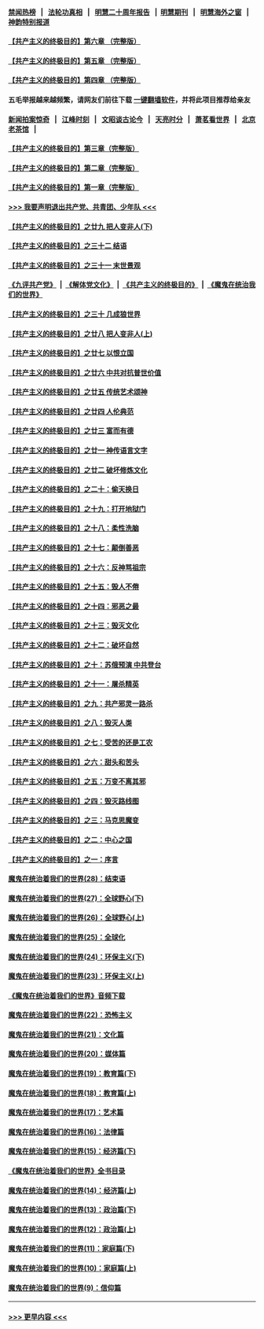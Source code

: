 #### [禁闻热榜](热点新闻.md?=0)  &nbsp;&nbsp;|&nbsp;&nbsp; [法轮功真相](https://github.com/gfw-breaker/truth/blob/master/README.md?=0) &nbsp;&nbsp;|&nbsp;&nbsp; [明慧二十周年报告](https://github.com/gfw-breaker/mh-reports/blob/master/README.md?=0) &nbsp;&nbsp;|&nbsp;&nbsp;[明慧期刊](https://github.com/gfw-breaker/mh-qikan) &nbsp;&nbsp;|&nbsp;&nbsp; [明慧海外之窗](https://github.com/gfw-breaker/mh-news/blob/master/README.md?=0) &nbsp;&nbsp;|&nbsp;&nbsp; [神韵特别报道](https://github.com/gfw-breaker/mh-news/blob/master/shenyun.md?=0)
#### [【共产主义的终极目的】第六章 （完整版）](../pages/nsc422/n11428913.md?t=03172331) 
#### [【共产主义的终极目的】第五章 （完整版）](../pages/nsc422/n11428912.md?t=03172331) 
#### [【共产主义的终极目的】第四章 （完整版）](../pages/nsc422/n11428907.md?t=03172331) 
#### 五毛举报越来越频繁，请网友们前往下载 [一键翻墙软件](https://github.com/gfw-breaker/ssr-accounts)，并将此项目推荐给亲友
#### [新闻拍案惊奇](https://github.com/gfw-breaker/banned-news/blob/master/pages/link4.md) &nbsp;&nbsp;|&nbsp;&nbsp; [江峰时刻](https://github.com/gfw-breaker/banned-news/blob/master/pages/link4.md) &nbsp;&nbsp;|&nbsp;&nbsp; [文昭谈古论今](https://github.com/gfw-breaker/banned-news/blob/master/pages/link4.md) &nbsp;&nbsp;|&nbsp;&nbsp; [天亮时分](https://github.com/gfw-breaker/banned-news/blob/master/pages/link4.md) &nbsp;&nbsp;|&nbsp;&nbsp; [萧茗看世界](https://github.com/gfw-breaker/banned-news/blob/master/pages/link4.md) &nbsp;&nbsp;|&nbsp;&nbsp; [北京老茶馆](https://github.com/gfw-breaker/banned-news/blob/master/pages/link4.md) &nbsp;&nbsp;|&nbsp;&nbsp; 
#### [【共产主义的终极目的】第三章（完整版）](../pages/nsc422/n11428848.md?t=03172331) 
#### [【共产主义的终极目的】第二章（完整版）](../pages/nsc422/n11428831.md?t=03172331) 
#### [【共产主义的终极目的】第一章（完整版）](../pages/nsc422/n11417651.md?t=03172331) 
#### [>>> 我要声明退出共产党、共青团、少年队 <<<](https://github.com/begood0513/goodnews/blob/master/quit/letter.md) 
#### [【共产主义的终极目的】之廿九 把人变非人(下)](../pages/nsc422/n11344140.md?t=03172331) 
#### [【共产主义的终极目的】之三十二 结语](../pages/nsc422/n11360535.md?t=03172331) 
#### [【共产主义的终极目的】之三十一 末世景观](../pages/nsc422/n11351129.md?t=03172331) 
#### [《九评共产党》](https://github.com/begood0513/9ping.md/blob/master/README.md) &nbsp;|&nbsp; [《解体党文化》](../../../../jtdwh.md/blob/master/README.md)  &nbsp;|&nbsp; [《共产主义的终极目的》](../../../../gczydzjmd.md/blob/master/README.md) &nbsp;|&nbsp; [《魔鬼在统治我们的世界》](../../../../mgztzwmdsj.md/blob/master/README.md) 
#### [【共产主义的终极目的】之三十 几成狼世界](../pages/nsc422/n11348280.md?t=03172331) 
#### [【共产主义的终极目的】之廿八 把人变非人(上)](../pages/nsc422/n11340492.md?t=03172331) 
#### [【共产主义的终极目的】之廿七 以恨立国](../pages/nsc422/n11336944.md?t=03172331) 
#### [【共产主义的终极目的】之廿六 中共对抗普世价值](../pages/nsc422/n11324785.md?t=03172331) 
#### [【共产主义的终极目的】之廿五 传统艺术颂神](../pages/nsc422/n11296396.md?t=03172331) 
#### [【共产主义的终极目的】之廿四 人伦典范](../pages/nsc422/n11296397.md?t=03172331) 
#### [【共产主义的终极目的】之廿三 富而有德](../pages/nsc422/n11283598.md?t=03172331) 
#### [【共产主义的终极目的】之廿一 神传语言文字](../pages/nsc422/n11263265.md?t=03172331) 
#### [【共产主义的终极目的】之廿二 破坏修炼文化](../pages/nsc422/n11245728.md?t=03172331) 
#### [【共产主义的终极目的】之二十：偷天换日](../pages/nsc422/n11238846.md?t=03172331) 
#### [【共产主义的终极目的】之十九：打开地狱门](../pages/nsc422/n11206376.md?t=03172331) 
#### [【共产主义的终极目的】之十八：柔性洗脑](../pages/nsc422/n11199994.md?t=03172331) 
#### [【共产主义的终极目的】之十七：颠倒善恶](../pages/nsc422/n11179782.md?t=03172331) 
#### [【共产主义的终极目的】之十六：反神骂祖宗](../pages/nsc422/n11166798.md?t=03172331) 
#### [【共产主义的终极目的】之十五：毁人不倦](../pages/nsc422/n11166792.md?t=03172331) 
#### [【共产主义的终极目的】之十四：邪恶之最](../pages/nsc422/n11150249.md?t=03172331) 
#### [【共产主义的终极目的】之十三：毁灭文化](../pages/nsc422/n11135227.md?t=03172331) 
#### [【共产主义的终极目的】之十二：破坏自然](../pages/nsc422/n11135214.md?t=03172331) 
#### [【共产主义的终极目的】之十：苏俄预演 中共登台](../pages/nsc422/n11118424.md?t=03172331) 
#### [【共产主义的终极目的】之十一：屠杀精英](../pages/nsc422/n11118442.md?t=03172331) 
#### [【共产主义的终极目的】之九：共产邪灵一路杀](../pages/nsc422/n11114139.md?t=03172331) 
#### [【共产主义的终极目的】之八：毁灭人类](../pages/nsc422/n11108503.md?t=03172331) 
#### [【共产主义的终极目的】之七：受苦的还是工农](../pages/nsc422/n11101809.md?t=03172331) 
#### [【共产主义的终极目的】之六：甜头和苦头](../pages/nsc422/n11096971.md?t=03172331) 
#### [【共产主义的终极目的】之五：万变不离其邪](../pages/nsc422/n11091285.md?t=03172331) 
#### [【共产主义的终极目的】之四：毁灭路线图](../pages/nsc422/n11086284.md?t=03172331) 
#### [【共产主义的终极目的】之三：马克思魔变](../pages/nsc422/n11061941.md?t=03172331) 
#### [【共产主义的终极目的】之二：中心之国](../pages/nsc422/n11047728.md?t=03172331) 
#### [【共产主义的终极目的】之一：序言](../pages/nsc422/n11086077.md?t=03172331) 
#### [魔鬼在统治着我们的世界(28)：结束语](../pages/nsc422/n10936246.md?t=03172331) 
#### [魔鬼在统治着我们的世界(27)：全球野心(下)](../pages/nsc422/n10928319.md?t=03172331) 
#### [魔鬼在统治着我们的世界(26)：全球野心(上)](../pages/nsc422/n10900318.md?t=03172331) 
#### [魔鬼在统治着我们的世界(25)：全球化](../pages/nsc422/n10788205.md?t=03172331) 
#### [魔鬼在统治着我们的世界(24)：环保主义(下)](../pages/nsc422/n10695307.md?t=03172331) 
#### [魔鬼在统治着我们的世界(23)：环保主义(上)](../pages/nsc422/n10688613.md?t=03172331) 
#### [《魔鬼在统治着我们的世界》音频下载](../pages/nsc422/n10635553.md?t=03172331) 
#### [魔鬼在统治着我们的世界(22)：恐怖主义](../pages/nsc422/n10614727.md?t=03172331) 
#### [魔鬼在统治着我们的世界(21)：文化篇](../pages/nsc422/n10597706.md?t=03172331) 
#### [魔鬼在统治着我们的世界(20)：媒体篇](../pages/nsc422/n10586579.md?t=03172331) 
#### [魔鬼在统治着我们的世界(19)：教育篇(下)](../pages/nsc422/n10564808.md?t=03172331) 
#### [魔鬼在统治着我们的世界(18)：教育篇(上)](../pages/nsc422/n10526970.md?t=03172331) 
#### [魔鬼在统治着我们的世界(17)：艺术篇](../pages/nsc422/n10499093.md?t=03172331) 
#### [魔鬼在统治着我们的世界(16)：法律篇](../pages/nsc422/n10485969.md?t=03172331) 
#### [魔鬼在统治着我们的世界(15)：经济篇(下)](../pages/nsc422/n10469975.md?t=03172331) 
#### [《魔鬼在统治着我们的世界》全书目录](../pages/nsc422/n10464261.md?t=03172331) 
#### [魔鬼在统治着我们的世界(14)：经济篇(上)](../pages/nsc422/n10457370.md?t=03172331) 
#### [魔鬼在统治着我们的世界(13)：政治篇(下)](../pages/nsc422/n10448270.md?t=03172331) 
#### [魔鬼在统治着我们的世界(12)：政治篇(上)](../pages/nsc422/n10444576.md?t=03172331) 
#### [魔鬼在统治着我们的世界(11)：家庭篇(下)](../pages/nsc422/n10440961.md?t=03172331) 
#### [魔鬼在统治着我们的世界(10)：家庭篇(上)](../pages/nsc422/n10435448.md?t=03172331) 
#### [魔鬼在统治着我们的世界(9)：信仰篇](../pages/nsc422/n10432159.md?t=03172331) 

----
#### [ >>> 更早内容 <<< ](../indexes/nsc422-earlier.md)
